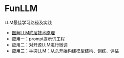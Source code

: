 # FunLLM
LLM最佳学习路径及实践

* [图解LLM底层技术原理](https://github.com/jason-wang1/FunLLM/blob/master/principles)
* 应用一：prompt提示词工程
* 应用二：对开源LLM进行微调
* 应用三：手搓LLM：从头开始构建模型结构、训练、评估
